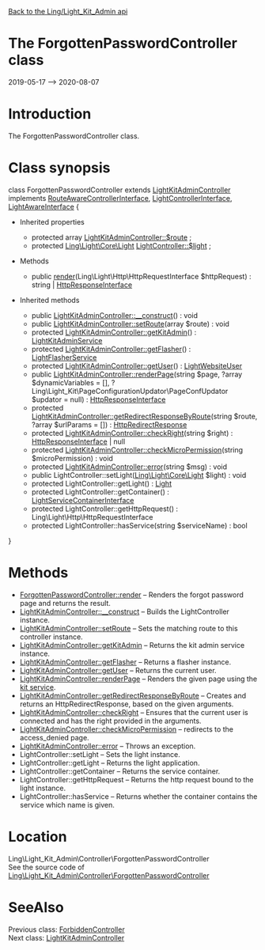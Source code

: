 [Back to the Ling/Light_Kit_Admin api](https://github.com/lingtalfi/Light_Kit_Admin/blob/master/doc/api/Ling/Light_Kit_Admin.md)



The ForgottenPasswordController class
================
2019-05-17 --> 2020-08-07






Introduction
============

The ForgottenPasswordController class.



Class synopsis
==============


class <span class="pl-k">ForgottenPasswordController</span> extends [LightKitAdminController](https://github.com/lingtalfi/Light_Kit_Admin/blob/master/doc/api/Ling/Light_Kit_Admin/Controller/LightKitAdminController.md) implements [RouteAwareControllerInterface](https://github.com/lingtalfi/Light/blob/master/doc/api/Ling/Light/Controller/RouteAwareControllerInterface.md), [LightControllerInterface](https://github.com/lingtalfi/Light/blob/master/doc/api/Ling/Light/Controller/LightControllerInterface.md), [LightAwareInterface](https://github.com/lingtalfi/Light/blob/master/doc/api/Ling/Light/Core/LightAwareInterface.md) {

- Inherited properties
    - protected array [LightKitAdminController::$route](#property-route) ;
    - protected [Ling\Light\Core\Light](https://github.com/lingtalfi/Light/blob/master/doc/api/Ling/Light/Core/Light.md) [LightController::$light](#property-light) ;

- Methods
    - public [render](https://github.com/lingtalfi/Light_Kit_Admin/blob/master/doc/api/Ling/Light_Kit_Admin/Controller/ForgottenPasswordController/render.md)(Ling\Light\Http\HttpRequestInterface $httpRequest) : string | [HttpResponseInterface](https://github.com/lingtalfi/Light/blob/master/doc/api/Ling/Light/Http/HttpResponseInterface.md)

- Inherited methods
    - public [LightKitAdminController::__construct](https://github.com/lingtalfi/Light_Kit_Admin/blob/master/doc/api/Ling/Light_Kit_Admin/Controller/LightKitAdminController/__construct.md)() : void
    - public [LightKitAdminController::setRoute](https://github.com/lingtalfi/Light_Kit_Admin/blob/master/doc/api/Ling/Light_Kit_Admin/Controller/LightKitAdminController/setRoute.md)(array $route) : void
    - protected [LightKitAdminController::getKitAdmin](https://github.com/lingtalfi/Light_Kit_Admin/blob/master/doc/api/Ling/Light_Kit_Admin/Controller/LightKitAdminController/getKitAdmin.md)() : [LightKitAdminService](https://github.com/lingtalfi/Light_Kit_Admin/blob/master/doc/api/Ling/Light_Kit_Admin/Service/LightKitAdminService.md)
    - protected [LightKitAdminController::getFlasher](https://github.com/lingtalfi/Light_Kit_Admin/blob/master/doc/api/Ling/Light_Kit_Admin/Controller/LightKitAdminController/getFlasher.md)() : [LightFlasherService](https://github.com/lingtalfi/Light_Flasher/blob/master/doc/api/Ling/Light_Flasher/Service/LightFlasherService.md)
    - protected [LightKitAdminController::getUser](https://github.com/lingtalfi/Light_Kit_Admin/blob/master/doc/api/Ling/Light_Kit_Admin/Controller/LightKitAdminController/getUser.md)() : [LightWebsiteUser](https://github.com/lingtalfi/Light_User/blob/master/doc/api/Ling/Light_User/LightWebsiteUser.md)
    - public [LightKitAdminController::renderPage](https://github.com/lingtalfi/Light_Kit_Admin/blob/master/doc/api/Ling/Light_Kit_Admin/Controller/LightKitAdminController/renderPage.md)(string $page, ?array $dynamicVariables = [], ?Ling\Light_Kit\PageConfigurationUpdator\PageConfUpdator $updator = null) : [HttpResponseInterface](https://github.com/lingtalfi/Light/blob/master/doc/api/Ling/Light/Http/HttpResponseInterface.md)
    - protected [LightKitAdminController::getRedirectResponseByRoute](https://github.com/lingtalfi/Light_Kit_Admin/blob/master/doc/api/Ling/Light_Kit_Admin/Controller/LightKitAdminController/getRedirectResponseByRoute.md)(string $route, ?array $urlParams = []) : [HttpRedirectResponse](https://github.com/lingtalfi/Light/blob/master/doc/api/Ling/Light/Http/HttpRedirectResponse.md)
    - protected [LightKitAdminController::checkRight](https://github.com/lingtalfi/Light_Kit_Admin/blob/master/doc/api/Ling/Light_Kit_Admin/Controller/LightKitAdminController/checkRight.md)(string $right) : [HttpResponseInterface](https://github.com/lingtalfi/Light/blob/master/doc/api/Ling/Light/Http/HttpResponseInterface.md) | null
    - protected [LightKitAdminController::checkMicroPermission](https://github.com/lingtalfi/Light_Kit_Admin/blob/master/doc/api/Ling/Light_Kit_Admin/Controller/LightKitAdminController/checkMicroPermission.md)(string $microPermission) : void
    - protected [LightKitAdminController::error](https://github.com/lingtalfi/Light_Kit_Admin/blob/master/doc/api/Ling/Light_Kit_Admin/Controller/LightKitAdminController/error.md)(string $msg) : void
    - public LightController::setLight([Ling\Light\Core\Light](https://github.com/lingtalfi/Light/blob/master/doc/api/Ling/Light/Core/Light.md) $light) : void
    - protected LightController::getLight() : [Light](https://github.com/lingtalfi/Light/blob/master/doc/api/Ling/Light/Core/Light.md)
    - protected LightController::getContainer() : [LightServiceContainerInterface](https://github.com/lingtalfi/Light/blob/master/doc/api/Ling/Light/ServiceContainer/LightServiceContainerInterface.md)
    - protected LightController::getHttpRequest() : Ling\Light\Http\HttpRequestInterface
    - protected LightController::hasService(string $serviceName) : bool

}






Methods
==============

- [ForgottenPasswordController::render](https://github.com/lingtalfi/Light_Kit_Admin/blob/master/doc/api/Ling/Light_Kit_Admin/Controller/ForgottenPasswordController/render.md) &ndash; Renders the forgot password page and returns the result.
- [LightKitAdminController::__construct](https://github.com/lingtalfi/Light_Kit_Admin/blob/master/doc/api/Ling/Light_Kit_Admin/Controller/LightKitAdminController/__construct.md) &ndash; Builds the LightController instance.
- [LightKitAdminController::setRoute](https://github.com/lingtalfi/Light_Kit_Admin/blob/master/doc/api/Ling/Light_Kit_Admin/Controller/LightKitAdminController/setRoute.md) &ndash; Sets the matching route to this controller instance.
- [LightKitAdminController::getKitAdmin](https://github.com/lingtalfi/Light_Kit_Admin/blob/master/doc/api/Ling/Light_Kit_Admin/Controller/LightKitAdminController/getKitAdmin.md) &ndash; Returns the kit admin service instance.
- [LightKitAdminController::getFlasher](https://github.com/lingtalfi/Light_Kit_Admin/blob/master/doc/api/Ling/Light_Kit_Admin/Controller/LightKitAdminController/getFlasher.md) &ndash; Returns a flasher instance.
- [LightKitAdminController::getUser](https://github.com/lingtalfi/Light_Kit_Admin/blob/master/doc/api/Ling/Light_Kit_Admin/Controller/LightKitAdminController/getUser.md) &ndash; Returns the current user.
- [LightKitAdminController::renderPage](https://github.com/lingtalfi/Light_Kit_Admin/blob/master/doc/api/Ling/Light_Kit_Admin/Controller/LightKitAdminController/renderPage.md) &ndash; Renders the given page using the [kit service](https://github.com/lingtalfi/Light_Kit).
- [LightKitAdminController::getRedirectResponseByRoute](https://github.com/lingtalfi/Light_Kit_Admin/blob/master/doc/api/Ling/Light_Kit_Admin/Controller/LightKitAdminController/getRedirectResponseByRoute.md) &ndash; Creates and returns an HttpRedirectResponse, based on the given arguments.
- [LightKitAdminController::checkRight](https://github.com/lingtalfi/Light_Kit_Admin/blob/master/doc/api/Ling/Light_Kit_Admin/Controller/LightKitAdminController/checkRight.md) &ndash; Ensures that the current user is connected and has the right provided in the arguments.
- [LightKitAdminController::checkMicroPermission](https://github.com/lingtalfi/Light_Kit_Admin/blob/master/doc/api/Ling/Light_Kit_Admin/Controller/LightKitAdminController/checkMicroPermission.md) &ndash; redirects to the access_denied page.
- [LightKitAdminController::error](https://github.com/lingtalfi/Light_Kit_Admin/blob/master/doc/api/Ling/Light_Kit_Admin/Controller/LightKitAdminController/error.md) &ndash; Throws an exception.
- LightController::setLight &ndash; Sets the light instance.
- LightController::getLight &ndash; Returns the light application.
- LightController::getContainer &ndash; Returns the service container.
- LightController::getHttpRequest &ndash; Returns the http request bound to the light instance.
- LightController::hasService &ndash; Returns whether the container contains the service which name is given.





Location
=============
Ling\Light_Kit_Admin\Controller\ForgottenPasswordController<br>
See the source code of [Ling\Light_Kit_Admin\Controller\ForgottenPasswordController](https://github.com/lingtalfi/Light_Kit_Admin/blob/master/Controller/ForgottenPasswordController.php)



SeeAlso
==============
Previous class: [ForbiddenController](https://github.com/lingtalfi/Light_Kit_Admin/blob/master/doc/api/Ling/Light_Kit_Admin/Controller/ForbiddenController.md)<br>Next class: [LightKitAdminController](https://github.com/lingtalfi/Light_Kit_Admin/blob/master/doc/api/Ling/Light_Kit_Admin/Controller/LightKitAdminController.md)<br>

